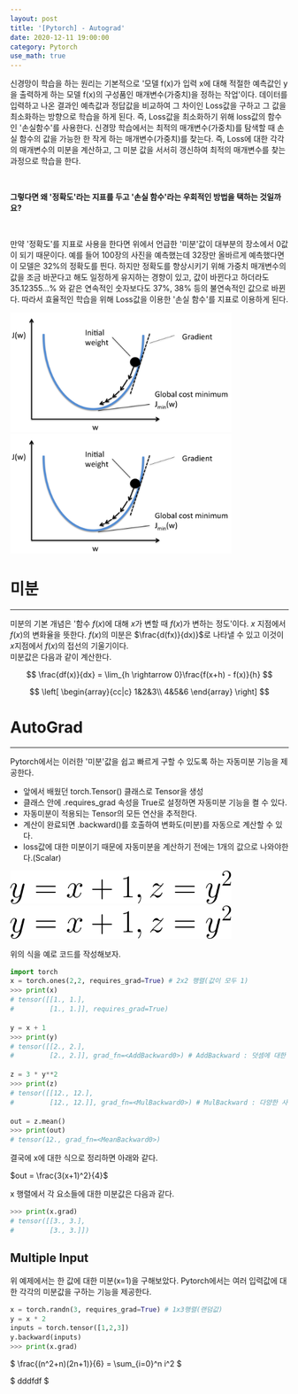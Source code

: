```yaml
---
layout: post
title: '[Pytorch] - Autograd'
date: 2020-12-11 19:00:00 
category: Pytorch
use_math: true
---
```

신경망이 학습을 하는 원리는 기본적으로 '모델 f(x)가 입력 x에 대해 적절한 예측값인 y을 출력하게 하는 모델 f(x)의 구성품인 매개변수(가중치)을 정하는 작업'이다. 데이터를 입력하고 나온 결과인 예측값과 정답값을 비교하여 그 차이인 Loss값을 구하고 그 값을 최소화하는 방향으로 학습을 하게 된다. 즉, Loss값을 최소화하기 위해 loss값의 함수인 '손실함수'를 사용한다.
신경망 학습에서는 최적의 매개변수(가중치)를 탐색할 때 손실 함수의 값을 가능한 한 작게 하는 매개변수(가중치)를 찾는다. 즉, Loss에 대한 각각의 매개변수의 미분을 계산하고, 그 미분 값을 서서히 갱신하여 최적의 매개변수를 찾는 과정으로 학습을 한다.

<br>

**그렇다면 왜 '정확도'라는 지표를 두고 '손실 함수'라는 우회적인 방법을 택하는 것일까요?**

<br>

만약 '정확도'를 지표로 사용을 한다면 위에서 언급한 '미분'값이 대부분의 장소에서 0값이 되기 때문이다. 예를 들어 100장의 사진을 예측했는데 32장만 올바르게 예측했다면 이 모델은 32%의 정확도를 띈다. 하지만 정확도를 향상시키기 위해 가중치 매개변수의 값을 조금 바꾼다고 해도 일정하게 유지하는 경향이 있고, 값이 바뀐다고 하더라도 35.12355...% 와 같은 연속적인 숫자보다도 37%, 38% 등의 불연속적인 값으로 바뀐다.
따라서 효율적인 학습을 위해 Loss값을 이용한 '손실 함수'를 지표로 이용하게 된다.

<img  src="/public/img/pytorch/gradient-descent-graph.png" width="400" style='margin: 0px auto;'/>
<img  src="../public/img/pytorch/gradient-descent-graph.png" width="400" style='margin: 0px auto;'/>

# 미분
<hr>

미분의 기본 개념은 '함수 $f(x)$에 대해 $x$가 변할 때 $f(x)$가 변하는 정도'이다. $x$ 지점에서 $f(x)$의 변화율을 뜻한다. $f(x)$의 미분은 $\frac{d(fx)}{dx)}$로 나타낼 수 있고 이것이 $x$지점에서 $f(x)$의 접선의 기울기이다.
<br>
미분값은 다음과 같이 계산한다.

$$
\frac{df(x)}{dx} = \lim_{h \rightarrow 0}\frac{f(x+h) - f(x)}{h}
$$


$$ \left[
\begin{array}{cc|c}
  1&2&3\\
  4&5&6
\end{array}
\right] $$


<span class='math-font'>
</span>






# AutoGrad
<hr>

Pytorch에서는 이러한 '미분'값을 쉽고 빠르게 구할 수 있도록 하는 자동미분 기능을 제공한다.
- 앞에서 배웠던 torch.Tensor() 클래스로 Tensor을 생성
- 클래스 안에 .requires_grad 속성을 True로 설정하면 자동미분 기능을 켤 수 있다.
- 자동미분이 적용되는 Tensor의 모든 연산을 추적한다.
- 계산이 완료되면 .backward()를 호출하여 변화도(미분)를 자동으로 계산할 수 있다.
- loss값에 대한 미분이기 때문에 자동미분을 계산하기 전에는 1개의 값으로 나와야한다.(Scalar)

<img class='center-image' src="/public/img/pytorch/eq1.png" width="400"/>
<img class='center-image' src="../public/img/pytorch/eq1.png" width="400"/>

<br>

위의 식을 예로 코드를 작성해보자.

```python
import torch
x = torch.ones(2,2, requires_grad=True) # 2x2 행렬(값이 모두 1)
>>> print(x)
# tensor([[1., 1.],
#         [1., 1.]], requires_grad=True)

y = x + 1 
>>> print(y)
# tensor([[2., 2.],
#         [2., 2.]], grad_fn=<AddBackward0>) # AddBackward : 덧셈에 대한 미분 추적

z = 3 * y**2
>>> print(z)
# tensor([[12., 12.],
#         [12., 12.]], grad_fn=<MulBackward0>) # MulBackward : 다양한 사칙연산에 대한 미분 추적

out = z.mean()
>>> print(out)
# tensor(12., grad_fn=<MeanBackward0>)
```

결국에 x에 대한 식으로 정리하면 아래와 같다.

<span class='math-font'> $out = \frac{3(x+1)^2}{4}$</span>

x 행렬에서 각 요소들에 대한 미분값은 다음과 같다.

```python
>>> print(x.grad)
# tensor([[3., 3.],
#         [3., 3.]])
```

## Multiple Input
위 예제에서는 한 값에 대한 미분(x=1)을 구해보았다. Pytorch에서는 여러 입력값에 대한 각각의 미분값을 구하는 기능을 제공한다.

```python
x = torch.randn(3, requires_grad=True) # 1x3행렬(랜덤값)
y = x * 2
inputs = torch.tensor([1,2,3])
y.backward(inputs)
>>> print(x.grad)

```

$
\frac{(n^2+n)(2n+1)}{6} = 
\sum_{i=0}^n i^2 
$

$
dddfdf
$


<br>
<br>
<br>
<br>
<br>
<br>
<br>
<br>
<br><br>
<br>
<br>
<br>
<br>
<br>
<br>
<br>
<br><br>
<br>
<br>
<br>
<br>
<br>
<br>
<br>
<br><br>
<br>
<br>
<br>
<br>
<br>
<br>
<br>
<br><br>
<br>
<br>
<br>
<br>
<br>
<br>
<br>
<br><br>
<br>
<br>
<br>
<br>
<br>
<br>
<br>
<br><br>
<br>
<br>
<br>
<br>
<br>
<br>
<br>
<br><br>
<br>
<br>
<br>
<br>
<br>
<br>
<br>
<br><br>
<br>
<br>
<br>
<br>
<br>
<br>
<br>
<br><br>
<br>
<br>
<br>
<br>
<br>
<br>
<br>
<br><br>
<br>
<br>
<br>
<br>
<br>
<br>
<br>
<br><br>
<br>
<br>
<br>
<br>
<br>
<br>
<br>
<br><br>
<br>
<br>
<br>
<br>
<br>
<br>
<br>
<br><br>
<br>
<br>
<br>
<br>
<br>
<br>
<br>
<br><br>
<br>
<br>
<br>
<br>
<br>
<br>
<br>
<br><br>
<br>
<br>
<br>
<br>
<br>
<br>
<br>
<br>